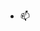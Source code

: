 
- 📫  
<!---
novodwip/novodwip is a ✨ special ✨ repository because its `README.md` (this file) appears on your GitHub profile.
You can click the Preview link to take a look at your changes.
--->
